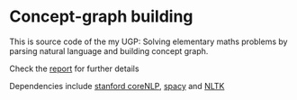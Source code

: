 # Concept-graph building
This is source code of the my UGP: Solving elementary maths problems by parsing natural language and building concept graph.

Check the [report](https://github.com/varunkhare1234/word_problem_solver/blob/master/ugpReport.pdf) for further details

Dependencies include [stanford coreNLP](https://stanfordnlp.github.io/CoreNLP/), [spacy](https://spacy.io/) and [NLTK](www.nltk.org)

